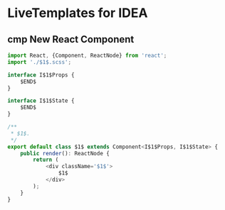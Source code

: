 LiveTemplates for IDEA
======================

cmp New React Component
-----------------------

```typescript
import React, {Component, ReactNode} from 'react';
import './$1$.scss';

interface I$1$Props {
	$END$
}

interface I$1$State {
	$END$
}

/**
 * $1$.
 */
export default class $1$ extends Component<I$1$Props, I$1$State> {
	public render(): ReactNode {
		return (
			<div className='$1$'>
				$1$
			</div>
		);
	}
}
```
